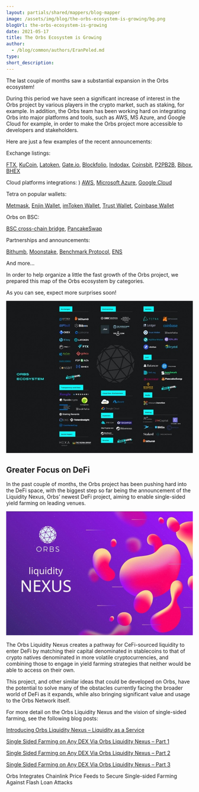 ```yaml
---
layout: partials/shared/mappers/blog-mapper
image: /assets/img/blog/the-orbs-ecosystem-is-growing/bg.png
blogUrl: the-orbs-ecosystem-is-growing
date: 2021-05-17
title: The Orbs Ecosystem is Growing
author:
  - /blog/common/authors/EranPeled.md
type:
short_description:
---
```


The last couple of months saw a substantial expansion in the Orbs ecosystem!

During this period we have seen a significant increase of interest in the Orbs project by various players in the crypto market, such as staking, for example. In addition, the Orbs team has been working hard on integrating Orbs into major platforms and tools, such as AWS, MS Azure, and Google Cloud for example, in order to make the Orbs project more accessible to developers and stakeholders.

Here are just a few examples of the recent announcements:

Exchange listings:

[FTX](/ftx-exchange-lists-orbs-token-orbs), [KuCoin](/kucoin-exchange-lists-orbs-token-orbs), [Latoken](/latoken-exchange-lists-orbs-token-orbs), [Gate.io](/gate-io-exchange-lists-orbs-token-orbs), [Blockfolio](/orbs-is-now-available-on-blockfolio), [Indodax](/indodax-exchange-lists-orbs-token-orbs), [Coinsbit](/coinsbit-exchange-lists-orbs-token-orbs), [P2PB2B](/p2pb2b-exchange-lists-orbs-token-orbs), [Bibox](/bibox-exchange-lists-orbs-token-orbs), [BHEX](/bhex-bluehelix-exchange-lists-orbs-token-orbs)

Cloud platforms integrations:
)
[AWS](/orbs-live-on-amazon-ami-published-by-aws-marketplace), [Microsoft Azure](/orbs-is-live-on-microsoft-azure), [Google Cloud](/orbs-is-live-on-google-cloud)

Tetra on popular wallets:

[Metmask](/orbs-swaps-and-staking-now-available-on-metamask-wallet), [Enjin Wallet](/tetra-staking-wallet-by-orbs-now-on-mobile), [imToken Wallet](/orbs-tetra-staking-is-now-available-on-imtoken-wallet), [Trust Wallet](/orbs-staking-is-now-available-on-the-trust-wallet-mobile), [Coinbase Wallet](/orbs-staking-is-now-available-on-the-coinbase-wallet-mobile-app)

Orbs on BSC:

[BSC cross-chain bridge](/orbs-is-now-live-on-binance-smart-chain-via-anyswap-cross-chain-bridge), [PancakeSwap](/orbs-is-now-live-on-pancakeswap)

Partnerships and announcements:

[Bithumb](/bithumb-announces-orbs-staking), [Moonstake](/moonstake-partners-with-hybrid-enterprise-grade-blockchain-orbs-to-soon-provide-full-scale-support-for-orbs-universe), [Benchmark Protocol](https://medium.com/benchmarkprotocol/the-benchmark-protocol-team-is-excited-to-announce-that-the-orbs-network-token-orbs-will-be-b33ed13c6680), [ENS](/orbs-is-available-on-ens-ethereum-naming-service)

And more…

In order to help organize a little the fast growth of the Orbs project, we prepared this map of the Orbs ecosystem by categories.

As you can see, expect more surprises soon!

![img](/assets/img/blog/the-orbs-ecosystem-is-growing/img1.jpeg)

## Greater Focus on DeFi

In the past couple of months, the Orbs project has been pushing hard into the DeFi space, with the biggest step so far being the announcement of the Liquidity Nexus, Orbs’ newest DeFi project, aiming to enable single-sided yield farming on leading venues.

![img](/assets/img/blog/the-orbs-ecosystem-is-growing/img2.jpeg)

The Orbs Liquidity Nexus creates a pathway for CeFi-sourced liquidity to enter DeFi by matching their capital denominated in stablecoins to that of crypto natives denominated in more volatile cryptocurrencies, and combining those to engage in yield farming strategies that neither would be able to access on their own.

This project, and other similar ideas that could be developed on Orbs, have the potential to solve many of the obstacles currently facing the broader world of DeFi as it expands, while also bringing significant value and usage to the Orbs Network itself.

For more detail on the Orbs Liquidity Nexus and the vision of single-sided farming, see the following blog posts:

[Introducing Orbs Liquidity Nexus – Liquidity as a Service](/introducing-orbs-liquidity-nexus-liquidity-as-a-service)

[Single Sided Farming on Any DEX Via Orbs Liquidity Nexus – Part 1](/single-sided-farming-on-any-dex-via-orbs-liquidity-nexus-part-1)

[Single Sided Farming on Any DEX Via Orbs Liquidity Nexus – Part 2](/single-sided-farming-on-any-dex-via-orbs-liquidity-nexus-part-2)

[Single Sided Farming on Any DEX Via Orbs Liquidity Nexus – Part 3](/single-sided-farming-on-any-dex-via-orbs-liquidity-nexus-part-3)

Orbs Integrates Chainlink Price Feeds to Secure Single-sided Farming Against Flash Loan Attacks
